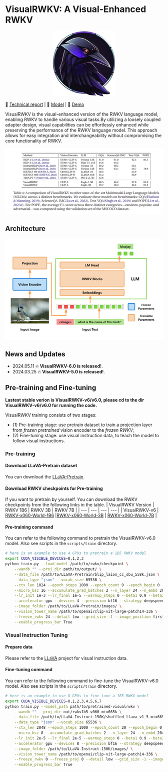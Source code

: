 # VisualRWKV: A Visual-Enhanced RWKV
<p align="center">
  <img src="./rwkv_emoji.png" alt="Logo" width="200">
</p>

📖 [Technical report]() | 🤗 [Model](https://huggingface.co/howard-hou/visualrwkv-5) | 🐰 [Demo](https://huggingface.co/spaces/howard-hou/VisualRWKV-Gradio-1)

VisualRWKV is the visual-enhanced version of the RWKV language model, enabling RWKV to handle various visual tasks.By utilizing a loosely coupled adapter design, visual capabilities can be effortlessly enhanced while preserving the performance of the RWKV language model. This approach allows for easy integration and interchangeability without compromising the core functionality of RWKV.

![comparison](comparison_5.0.png)

## Architecture
<p align="center">
  <img src="./VisualRWKV-5.0-arch.png" alt="Logo" width="800">
</p>

## News and Updates
* 2024.05.11 🔥 **VisualRWKV-6.0 is released!**. 
* 2024.03.25 🔥 **VisualRWKV-5.0 is released!**. 

## Pre-training and Fine-tuning
**Lastest stable verion is VisualRWKV-v6/v6.0, please cd to the dir VisualRWKV-v6/v6.0 for running the code.**

VisualRWKV training consists of two stages: 
- (1) Pre-training stage: use pretrain dataset to train a projection layer from *frozen pretrained* vision encoder to the *frozen RWKV*; 
- (2) Fine-tuning stage: use visual instruction data, to teach the model to follow visual instructions.

### Pre-training
#### Download LLaVA-Pretrain dataset
You can download the [LLaVA-Pretrain](https://huggingface.co/datasets/liuhaotian/LLaVA-Pretrain).
#### Download RWKV checkpoints for Pre-training
If you want to pretrain by yourself. You can download the RWKV checkpoints from the following links in the table.
| VisualRWKV Version | RWKV 1B6 | RWKV 3B | RWKV 7B |
| --- | --- | --- | --- |
| VisualRWKV-v6 | [RWKV-x060-World-1B6](https://huggingface.co/BlinkDL/rwkv-6-world/blob/main/RWKV-x060-World-1B6-v2.1-20240328-ctx4096.pth) |[RWKV-x060-World-3B](https://huggingface.co/BlinkDL/rwkv-6-world/blob/main/RWKV-x060-World-3B-v2.1-20240417-ctx4096.pth) | [RWKV-x060-World-7B](https://huggingface.co/BlinkDL/rwkv-6-world/blob/main/RWKV-x060-World-7B-v2.1-20240507-ctx4096.pth) |

#### Pre-training command
You can refer to the following command to pretrain the VisualRWKV-v6.0 model. Also see scripts in the `scripts/train` directory.
```bash
# here is an example to use 4 GPUs to pretrain a 1B5 RWKV model
export CUDA_VISIBLE_DEVICES=0,1,2,3
python train.py --load_model /path/to/rwkv/checkpoint \
    --wandb "" --proj_dir path/to/output/ \
    --data_file /path/to/LLaVA-Pretrain/blip_laion_cc_sbu_558k.json \
    --data_type "json" --vocab_size 65536 \
    --ctx_len 1024 --epoch_steps 1000 --epoch_count 9 --epoch_begin 0 --epoch_save 0 \
    --micro_bsz 16 --accumulate_grad_batches 2 --n_layer 24 --n_embd 2048 --pre_ffn 0 \
    --lr_init 1e-3 --lr_final 1e-5 --warmup_steps 0 --beta1 0.9 --beta2 0.99 --adam_eps 1e-8 \
    --accelerator gpu --devices 4 --precision bf16 --strategy deepspeed_stage_1 --grad_cp 0 \
    --image_folder /path/to/LLaVA-Pretrain/images/ \
    --vision_tower_name /path/to/openai/clip-vit-large-patch14-336 \
    --freeze_rwkv 24 --detail low --grid_size -1 --image_position first \
    --enable_progress_bar True
```

### Visual Instruction Tuning
#### Prepare data
Please refer to the [LLaVA](https://github.com/haotian-liu/LLaVA/blob/main/README.md) project for visual instruction data.

#### Fine-tuning command
You can refer to the following command to fine-tune the VisualRWKV-v6.0 model. Also see scripts in the `scripts/train` directory.
```bash
# here is an example to use 8 GPUs to fine-tune a 1B5 RWKV model
export CUDA_VISIBLE_DEVICES=0,1,2,3,4,5,6,7
python train.py --model_path path/to/pretrained-visualrwkv \
    --wandb "" --proj_dir out/rwkv1b5-v060_mix665k \
    --data_file /path/to/LLaVA-Instruct-150K/shuffled_llava_v1_5_mix665k.json \
    --data_type "json" --vocab_size 65536 \
    --ctx_len 2048 --epoch_steps 1000 --epoch_count 20 --epoch_begin 0 --epoch_save 5 \
    --micro_bsz 8 --accumulate_grad_batches 2 --n_layer 24 --n_embd 2048 --pre_ffn 0 \
    --lr_init 2e-5 --lr_final 2e-5 --warmup_steps 0 --beta1 0.9 --beta2 0.99 --adam_eps 1e-8 \
    --accelerator gpu --devices 8 --precision bf16 --strategy deepspeed_stage_1 --grad_cp 0 \
    --image_folder /path/to/LLaVA-Instruct-150K/images/ \
    --vision_tower_name /path/to/openai/clip-vit-large-patch14-336 \
    --freeze_rwkv 0 --freeze_proj 0 --detail low --grid_size -1 --image_position middle \
    --enable_progress_bar True
```
